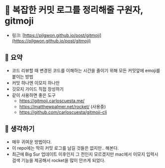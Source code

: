 # 🌝 복잡한 커밋 로그를 정리해줄 구원자, gitmoji

- 링크: [https://pilgwon.github.io/post/gitmoji](https://pilgwon.github.io/post/gitmoji)

## 📝 요약 

- 코드 리뷰할 때 변경된 코드를 이해하는 시간을 줄이기 위해 모든 커밋앞에 emoji를 붙이는 방법
- 커밋 하나엔 이모지 하나만 
- 깃모지 가이드 직접 장성하기 
- 같이 사용하면 좋은 도구 
  - https://gitmoji.carloscuesta.me/
  - https://matthewpalmer.net/rocket/ (사용중)
  - https://github.com/carloscuesta/gitmoji-cli  
  
## 🤔 생각하기   
- 매우 귀여운 방법이다.  
- 이 repo에는 딱히 커밋 로그를 남길 것들은 없지만.. 해본다.
- 최근에 Big Sur 업데이트 이후인지 그 전인지 모르겠지만 mac에서 이모지 입력시 검색 기능을 제공해서 rocket을 많이 안쓰게 되었다.  